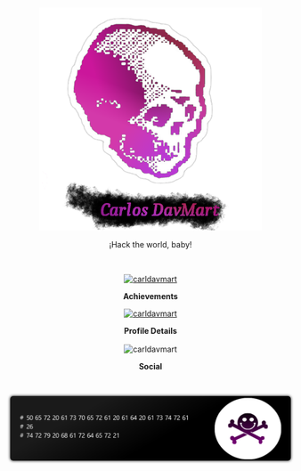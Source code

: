 <p align="center"><br>
  <img width="400px" src="calavera02.png">
</p>

<!--<h1 align="center">D A V M A R T</h1>-->

<p align="center">¡Hack the world, baby!</p>



<p align="center">
  <a aria-label="CarDavMart" href="#">
	<img src="" alt="">
  </a>
</p>


<p align="center">
	<a href="https://github.com/carldavmart">
<img src="https://github-readme-stats.vercel.app/api?username=carldavmart&show_icons=true&theme=radical" alt="carldavmart"/>
	</a>
</p>

 <p align="center"><b>Achievements</b></p>
<p align="center">
  <a href="https://github.com/carldavmart">
    <img src="https://github-profile-trophy.vercel.app/?username=carldavmart&margin-w=5&theme=radical" alt="carldavmart" />
  </a> 
</p>

<p align="center"><b>Profile Details</b></p
<a href="https://github.com/carldavmart">
<p align="center"><img height="180em" src="https://github-profile-summary-cards.vercel.app/api/cards/profile-details?username=carldavmart&theme=github_dark" alt="carldavmart" align = "center"/>
</p>
</a>

<p align="center"><b>Social</b></p>
<p align="center">
  <a aria-label="CarDavMart" href="https://t.me/carldavmart">
	<img src="https://img.shields.io/badge/Telegram Chat-black%20hat-blueviolet" alt="">
  </a>
</p>


<div align="center">
<a href="https://carldavmart.github.io/">
			<div>
				<img src="lema.png" width="650" alt="footer" style="border-radius: 5px;box-shadow: 0px 0px 5px black;"></a>
			</div>
</div>
